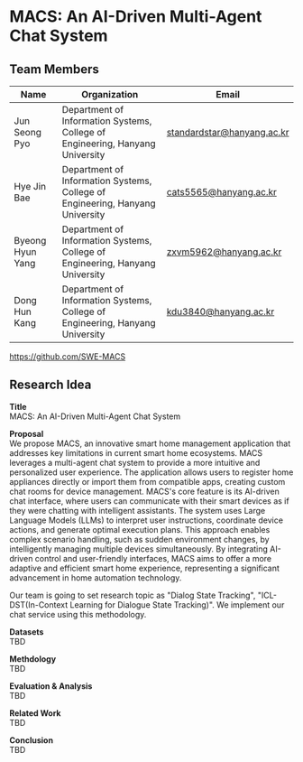 # MACS: An AI-Driven Multi-Agent Chat System
## Team Members
| Name | Organization | Email |
|------|-------|-------|
| Jun Seong Pyo | Department of Information Systems, College of Engineering, Hanyang University | standardstar@hanyang.ac.kr |
| Hye Jin Bae | Department of Information Systems, College of Engineering, Hanyang University | cats5565@hanyang.ac.kr |
| Byeong Hyun Yang | Department of Information Systems, College of Engineering, Hanyang University | zxvm5962@hanyang.ac.kr |
| Dong Hun Kang | Department of Information Systems, College of Engineering, Hanyang University | kdu3840@hanyang.ac.kr |

https://github.com/SWE-MACS

## Research Idea
**Title** <br/>
MACS: An AI-Driven Multi-Agent Chat System

**Proposal** <br/>
We propose MACS, an innovative smart home management application that addresses key limitations in current smart home ecosystems. MACS leverages a multi-agent chat system to provide a more intuitive and personalized user experience. The application allows users to register home appliances directly or import them from compatible apps, creating custom chat rooms for device management.
MACS's core feature is its AI-driven chat interface, where users can communicate with their smart devices as if they were chatting with intelligent assistants. The system uses Large Language Models (LLMs) to interpret user instructions, coordinate device actions, and generate optimal execution plans. This approach enables complex scenario handling, such as sudden  environment changes, by intelligently managing multiple devices simultaneously.
By integrating AI-driven control and user-friendly interfaces, MACS aims to offer a more adaptive and efficient smart home experience, representing a significant advancement in home automation technology.

Our team is going to set research topic as "Dialog State Tracking", "ICL-DST(In-Context Learning for Dialogue State Tracking)". We implement our chat service using this methodology. 

**Datasets** <br/>
TBD
<br/>

**Methdology** <br/>
TBD
<br/>

**Evaluation & Analysis** <br/>
TBD
<br/>

**Related Work** <br/>
TBD
<br/>

**Conclusion** <br/>
TBD
<br/>


<!--

**Here are some ideas to get you started:**

🙋‍♀️ A short introduction - what is your organization all about?
🌈 Contribution guidelines - how can the community get involved?
👩‍💻 Useful resources - where can the community find your docs? Is there anything else the community should know?
🍿 Fun facts - what does your team eat for breakfast?
🧙 Remember, you can do mighty things with the power of [Markdown](https://docs.github.com/github/writing-on-github/getting-started-with-writing-and-formatting-on-github/basic-writing-and-formatting-syntax)
-->
